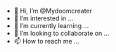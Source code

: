 - 👋 Hi, I’m @Mydoomcreater
- 👀 I’m interested in ...
- 🌱 I’m currently learning ...
- 💞️ I’m looking to collaborate on ...
- 📫 How to reach me ...

<!---
Mydoomcreater/Mydoomcreater is a ✨ special ✨ repository because its `README.md` (this file) appears on your GitHub profile.
You can click the Preview link to take a look at your changes.
--->
